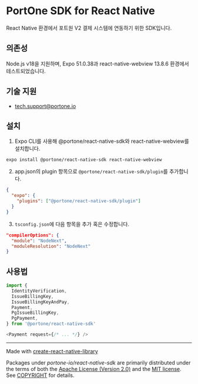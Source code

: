 # PortOne SDK for React Native

React Native 환경에서 포트원 V2 결제 시스템에 연동하기 위한 SDK입니다.

## 의존성

Node.js v18을 지원하며, Expo 51.0.38과 react-native-webview 13.8.6 환경에서 테스트되었습니다.

## 기술 지원

- tech.support@portone.io

## 설치

1. Expo CLI를 사용해 @portone/react-native-sdk와 react-native-webview를 설치합니다.

```shell
expo install @portone/react-native-sdk react-native-webview
```

2. app.json의 plugin 항목으로 `@portone/react-native-sdk/plugin`를 추가합니다.

```json
{
  "expo": {
    "plugins": ["@portone/react-native-sdk/plugin"]
  }
}
```

3. `tsconfig.json`에 다음 항목을 추가 혹은 수정합니다.

```json
"compilerOptions": {
  "module": "NodeNext",
  "moduleResolution": "NodeNext"
}
```

## 사용법

```js
import {
  IdentityVerification,
  IssueBillingKey,
  IssueBillingKeyAndPay,
  Payment,
  PgIssueBillingKey,
  PgPayment,
} from '@portone/react-native-sdk'

<Payment request={/* ... */} />
```

---

Made with [create-react-native-library](https://github.com/callstack/react-native-builder-bob)

Packages under _portone-io/react-native-sdk_ are primarily distributed under the terms of
both the [Apache License (Version 2.0)] and the [MIT license]. See [COPYRIGHT]
for details.

[MIT license]: LICENSE-MIT
[Apache License (Version 2.0)]: LICENSE-APACHE
[COPYRIGHT]: COPYRIGHT
